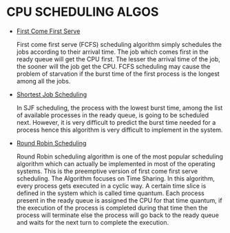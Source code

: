 # CPU SCHEDULING ALGOS 

- [First Come First Serve](/FCFS.cpp)

    First come first serve (FCFS) scheduling algorithm simply schedules the jobs according to their arrival time. The job which comes first in the ready queue will get the CPU first. The lesser the arrival time of the job, the sooner will the job get the CPU. FCFS scheduling may cause the problem of starvation if the burst time of the first process is the longest among all the jobs. 

- [Shortest Job Scheduling](/SJF.cpp)

    In SJF scheduling, the process with the lowest burst time, among the list of available processes in the ready queue, is going to be scheduled next. However, it is very difficult to predict the burst time needed for a process hence this algorithm is very difficult to implement in the system.

- [Round Robin Scheduling](/RR.cpp)

    Round Robin scheduling algorithm is one of the most popular scheduling algorithm which can actually be implemented in most of the operating systems. This is the preemptive version of first come first serve scheduling. The Algorithm focuses on Time Sharing. In this algorithm, every process gets executed in a cyclic way. A certain time slice is defined in the system which is called time quantum. Each process present in the ready queue is assigned the CPU for that time quantum, if the execution of the process is completed during that time then the process will terminate else the process will go back to the ready queue and waits for the next turn to complete the execution.
